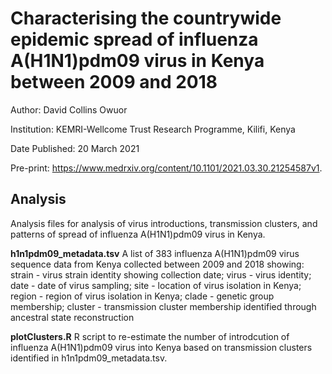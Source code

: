 # Characterising the countrywide epidemic spread of influenza A(H1N1)pdm09 virus in Kenya between 2009 and 2018

Author:	David Collins Owuor

Institution:	KEMRI-Wellcome Trust Research Programme, Kilifi, Kenya

Date Published: 20 March 2021

Pre-print: https://www.medrxiv.org/content/10.1101/2021.03.30.21254587v1.

## Analysis

Analysis files for analysis of virus introductions, transmission clusters, and patterns of
spread of influenza A(H1N1)pdm09 virus in Kenya.

**h1n1pdm09_metadata.tsv**
A list of 383 influenza A(H1N1)pdm09 virus sequence data from Kenya collected between 2009
and 2018 showing: strain - virus strain identity showing collection date; virus - virus
identity; date - date of virus sampling; site - location of virus isolation in Kenya; region -
region of virus isolation in Kenya; clade - genetic group membership; cluster - transmission
cluster membership identified through ancestral state reconstruction

**plotClusters.R**
R script to re-estimate the number of introdcution of influenza A(H1N1)pdm09 virus into Kenya
based on transmission clusters identified in h1n1pdm09_metadata.tsv. 
